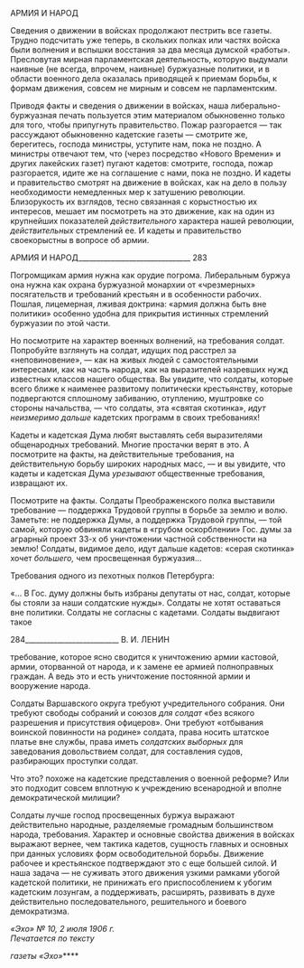 АРМИЯ И НАРОД

Сведения о движении в войсках продолжают пестрить все газеты. Трудно подсчи­тать уже теперь, в скольких полках или частях войска были волнения и вспышки вос­стания за два месяца думской «работы». Пресловутая мирная парламентская деятель­ность, которую выдумали наивные (не всегда, впрочем, наивные) буржуазные полити­ки, и в области военного дела оказалась приводящей к приемам борьбы, к формам дви­жения, совсем не мирным и совсем не парламентским.

Приводя факты и сведения о движении в войсках, наша либерально-буржуазная пе­чать пользуется этим материалом обыкновенно только для того, чтобы припугнуть пра­вительство. Пожар разгорается — так рассуждают обыкновенно кадетские газеты — смотрите же, берегитесь, господа министры, уступите нам, пока не поздно. А министры отвечают тем, что (через посредство «Нового Времени» и других лакейских газет) пу­гают кадетов: смотрите, господа, пожар разгорается, идите же на соглашение с нами, пока не поздно. И кадеты и правительство смотрят на движение в войсках, как на дело в пользу необходимости немедленных мер к затушению революции. Близорукость их взглядов, тесно связанная с корыстностью их интересов, мешает им посмотреть на это движение, как на один из крупнейших показателей _действительного_ характера нашей революции, _действительных_ стремлений ее. И кадеты и правительство своекорыстны в вопросе об армии.

  

АРМИЯ И НАРОД_______________________________ 283

Погромщикам армия нужна как орудие погрома. Либеральным буржуа она нужна как охрана буржуазной монархии от «чрезмерных» посягательств и требований крестьян и в особенности рабочих. Пошлая, лицемерная, лживая доктрина: «армия должна быть вне политики» особенно удобна для прикрытия истинных стремлений буржуазии по этой части.

Но посмотрите на характер военных волнений, на требования солдат. Попробуйте взглянуть на солдат, идущих под расстрел за «неповиновение», — как на живых людей с самостоятельными интересами, как на часть народа, как на выразителей назревших нужд известных классов нашего общества. Вы увидите, что солдаты, которые всего ближе к наименее развитому политически крестьянству, которые подвергаются сплош­ному забиванию, отуплению, муштровке со стороны начальства, — что солдаты, эта «святая скотинка», _идут неизмеримо дальше_ кадетских программ в своих требованиях!

Кадеты и кадетская Дума любят выставлять себя выразителями общенародных тре­бований. Многие простачки верят в это. А посмотрите на факты, на действительные требования, на действительную борьбу широких народных масс, — и вы увидите, что кадеты и кадетская Дума _урезывают_ общественные требования, извращают их.

Посмотрите на факты. Солдаты Преображенского полка выставили требование — поддержка Трудовой группы в борьбе за землю и волю. Заметьте: не поддержка Думы, а поддержка Трудовой группы, — той самой, которую обвиняли кадеты в «грубом ос­корблении» Гос. думы за аграрный проект 33-х об уничтожении частной собственности на землю! Солдаты, видимое дело, идут дальше кадетов: «серая скотинка» хочет _боль­шего,_ чем просвещенная буржуазия...

Требования одного из пехотных полков Петербурга:

«... В Гос. думу должны быть избраны депутаты от нас, солдат, которые бы стояли за наши солдатские нужды». Солдаты не хотят оставаться вне политики. Солдаты не со­гласны с кадетами. Солдаты выдвигают такое

  

284__________________________ В. И. ЛЕНИН

требование, которое ясно сводится к уничтожению армии кастовой, армии, оторванной от народа, и к замене ее армией полноправных граждан. А ведь это и есть уничтожение постоянной армии и вооружение народа.

Солдаты Варшавского округа требуют учредительного собрания. Они требуют сво­боды собраний и союзов _для солдат_ «без всякого разрешения и присутствия офице­ров». Они требуют «отбывания воинской повинности на родине» солдата, права носить штатское платье вне службы, права иметь _солдатских выборных_ для заведования до­вольствием солдат, для составления судов, разбирающих проступки солдат.

Что это? похоже на кадетские представления о военной реформе? Или это подходит совсем вплотную к учреждению всенародной и вполне демократической милиции?

Солдаты лучше господ просвещенных буржуа выражают действительно народные, разделяемые громадным большинством народа, требования. Характер и основные свойства движения в войсках выражают вернее, чем тактика кадетов, сущность главных и основных при данных условиях форм освободительной борьбы. Движение рабочее и крестьянское подтверждают это с еще большей силой. И наша задача — не суживать этого движения узкими рамками убогой кадетской политики, не принижать его приспо­соблением к убогим кадетским лозунгам, а поддерживать, расширять, развивать в духе действительно последовательного, решительного и боевого демократизма.

_«Эхо» № 10, 2 июля 1906 г.                                                                 Печатается по тексту_

_газеты «Эхо»_****